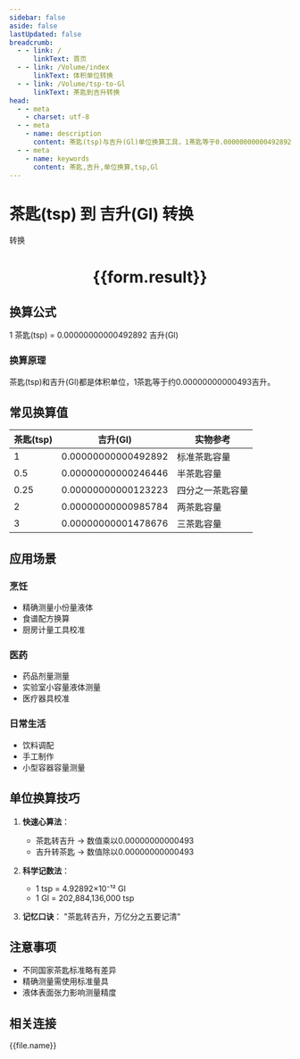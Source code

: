 ```yaml
---
sidebar: false
aside: false
lastUpdated: false
breadcrumb:
  - - link: /
      linkText: 首页
  - - link: /Volume/index
      linkText: 体积单位转换
  - - link: /Volume/tsp-to-Gl
      linkText: 茶匙到吉升转换
head:
  - - meta
    - charset: utf-8
  - - meta
    - name: description
      content: 茶匙(tsp)与吉升(Gl)单位换算工具，1茶匙等于0.00000000000492892吉升。
  - - meta
    - name: keywords
      content: 茶匙,吉升,单位换算,tsp,Gl
---
```


# 茶匙(tsp) 到 吉升(Gl) 转换

<script setup>
import { onMounted, reactive, inject ,ref  } from 'vue'
import { NButton,NForm ,NFormItem,NInput,NInputNumber,NSelect,NCard,useMessage ,NGrid ,NGi } from 'naive-ui'
import { defineClientComponent } from 'vitepress'
import { Volume } from '../../files';

const convert = inject('convert')
const form极值Ref = ref(null);
const rules = {
  number:{
    required: true,
    type: 'number',
    trigger: "blur"
  }
}
const form = reactive({
  number:null,
  result:'',
  title:'茶匙(tsp)到吉升(Gl)换算'
})

const convertHandler = (e) => {
  e.preventDefault();
  formRef.value?.validate((errors)=>{
    if (!errors) {
      form.result = `${form.number} tsp = ${convert(form.number).from('tsp').to('Gl')} Gl`
    }
  })
}
</script>

<n-form size="large" :model="form" ref='formRef' :rules="rules">
  <n-form-item label="数值" path="number">
    <n-input-number size="large" style="width:100%" :min="0" v-model:value="form.number" placeholder="请输入茶匙数值" />
  </n-form-item>
  <n-form-item>
    <n-button type="primary" style="width:100%" @click="convertHandler">转换</n-button>
  </n-form-item>
</n-form>
<n-card embedded :bordered="false" hoverable>
  <div style="text-align:center">
    <h1>{{form.result}}</h1>
  </div>
</n-card>

## 换算公式
1 茶匙(tsp) = 0.00000000000492892 吉升(Gl)

### 换算原理
茶匙(tsp)和吉升(Gl)都是体积单位，1茶匙等于约0.00000000000493吉升。

## 常见换算值
| 茶匙(tsp) | 吉升(Gl) | 实物参考                 |
|-----------|---------|--------------------------|
| 1         | 0.00000000000492892 | 标准茶匙容量              |
| 0.5       | 0.00000000000246446 | 半茶匙容量                |
| 0.25      | 0.00000000000123223 | 四分之一茶匙容量          |
| 2         | 0.00000000000985784 | 两茶匙容量                |
| 3         | 0.00000000001478676 | 三茶匙容量                |

## 应用场景
### 烹饪
- 精确测量小份量液体
- 食谱配方换算
- 厨房计量工具校准

### 医药
- 药品剂量测量
- 实验室小容量液体测量
- 医疗器具校准

### 日常生活
- 饮料调配
- 手工制作
- 小型容器容量测量

## 单位换算技巧
1. **快速心算法**：
   - 茶匙转吉升 → 数值乘以0.00000000000493
   - 吉升转茶匙 → 数值除以0.00000000000493

2. **科学记数法**：
   - 1 tsp = 4.92892×10⁻¹² Gl
   - 1 Gl = 202,884,136,000 tsp

3. **记忆口诀**：
   "茶匙转吉升，万亿分之五要记清"

## 注意事项
- 不同国家茶匙标准略有差异
- 精确测量需使用标准量具
- 液体表面张力影响测量精度

## 相关连接
<n-grid x-gap="12" :cols="4">
  <n-gi v-for="(file, index) in Volume" :key="index">
    <n-button
      text
      tag="a"
      :href="file.path"
      type="primary"
    >
      {{file.name}}
    </n-button>
  </n-gi>
</n-grid>